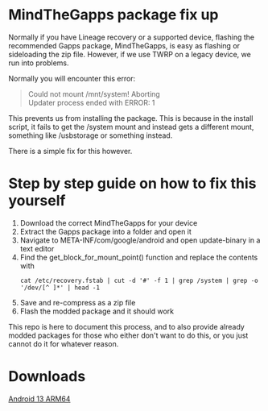 # MindTheGapps package fix up
Normally if you have Lineage recovery or a supported device, flashing the recommended Gapps package, MindTheGapps, is easy as flashing or sideloading the zip file. However, if we use TWRP on a legacy device, we run into problems.

Normally you will encounter this error:
> Could not mount /mnt/system! Aborting <BR>
> Updater process ended with ERROR: 1

This prevents us from installing the package. This is because in the install script, it fails to get the /system mount and instead gets a different mount, something like /usbstorage or something instead.

There is a simple fix for this however.

# Step by step guide on how to fix this yourself
1. Download the correct MindTheGapps for your device
2. Extract the Gapps package into a folder and open it
3. Navigate to META-INF/com/google/android and open update-binary in a text editor
4. Find the get_block_for_mount_point() function and replace the contents with
   ```
   cat /etc/recovery.fstab | cut -d '#' -f 1 | grep /system | grep -o '/dev/[^ ]*' | head -1
   
5. Save and re-compress as a zip file
6. Flash the modded package and it should work

This repo is here to document this process, and to also provide already modded packages for those who either don't want to do this, or you just cannot do it for whatever reason. 

# Downloads
[Android 13 ARM64]: https://github.com/samsungexynos7420/MindTheGapps_Legacy/releases/download/13arm64-20231025_200931/MindTheGapps_Legacy-13.0.0-arm64-20231025_200931.zip "MindTheGapps_Legacy-13.0.0-arm64-20231025_200931.zip" 
[Android 13 ARM64]
